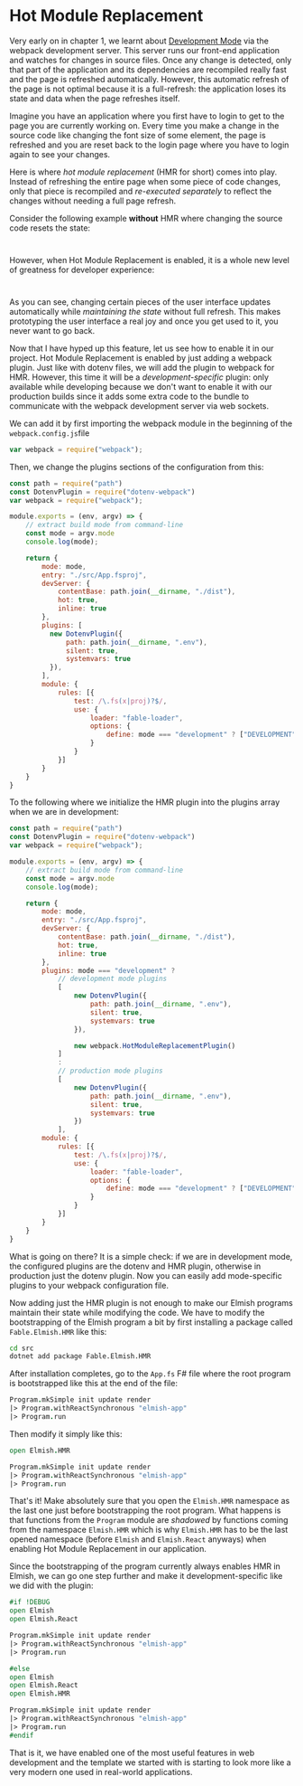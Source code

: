 # Hot Module Replacement

Very early on in chapter 1, we learnt about [Development Mode](../fable/development-mode) via the webpack development server. This server runs our front-end application and watches for changes in source files. Once any change is detected, only that part of the application and its dependencies are recompiled really fast and the page is refreshed automatically. However, this automatic refresh of the page is not optimal because it is a full-refresh: the application loses its state and data when the page refreshes itself.

Imagine you have an application where you first have to login to get to the page you are currently working on. Every time you make a change in the source code like changing the font size of some element, the page is refreshed and you are reset back to the login page where you have to login again to see your changes.

Here is where *hot module replacement* (HMR for short) comes into play. Instead of refreshing the entire page when some piece of code changes, only that piece is recompiled and *re-executed separately* to reflect the changes without needing a full page refresh.

Consider the following example **without** HMR where changing the source code resets the state:

<div style="margin-top: 40px; margin-bottom:40px; width:100%">
  <div style="margin: 0 auto; width:100%;">
    <resolved-image source="/images/dev-flow/without-hmr.gif" />
  </div>
</div>

However, when Hot Module Replacement is enabled, it is a whole new level of greatness for developer experience:

<div style="margin-top: 40px; margin-bottom:40px; width:100%">
  <div style="margin: 0 auto; width:100%;">
    <resolved-image source="/images/dev-flow/with-hmr.gif" />
  </div>
</div>

As you can see, changing certain pieces of the user interface updates automatically while *maintaining the state* without full refresh. This makes prototyping the user interface a real joy and once you get used to it, you never want to go back.

Now that I have hyped up this feature, let us see how to enable it in our project. Hot Module Replacement is enabled by just adding a webpack plugin. Just like with dotenv files, we will add the plugin to webpack for HMR. However, this time it will be a *development-specific* plugin: only available while developing because we don't want to enable it with our production builds since it adds some extra code to the bundle to communicate with the webpack development server via web sockets.

We can add it by first importing the webpack module in the beginning of the `webpack.config.js`file
```js
var webpack = require("webpack");
```
Then, we change the plugins sections of the configuration from this:
```js {highlight: ['18-24']}
const path = require("path")
const DotenvPlugin = require("dotenv-webpack")
var webpack = require("webpack");

module.exports = (env, argv) => {
    // extract build mode from command-line
    const mode = argv.mode
    console.log(mode);

    return {
        mode: mode,
        entry: "./src/App.fsproj",
        devServer: {
            contentBase: path.join(__dirname, "./dist"),
            hot: true,
            inline: true
        },
        plugins: [
          new DotenvPlugin({
              path: path.join(__dirname, ".env"),
              silent: true,
              systemvars: true
          }),
        ],
        module: {
            rules: [{
                test: /\.fs(x|proj)?$/,
                use: {
                    loader: "fable-loader",
                    options: {
                        define: mode === "development" ? ["DEVELOPMENT"] : []
                    }
                }
            }]
        }
    }
}
```
To the following where we initialize the HMR plugin into the plugins array when we are in development:
```js {highlight: ['18-37']}
const path = require("path")
const DotenvPlugin = require("dotenv-webpack")
var webpack = require("webpack");

module.exports = (env, argv) => {
    // extract build mode from command-line
    const mode = argv.mode
    console.log(mode);

    return {
        mode: mode,
        entry: "./src/App.fsproj",
        devServer: {
            contentBase: path.join(__dirname, "./dist"),
            hot: true,
            inline: true
        },
        plugins: mode === "development" ?
            // development mode plugins
            [
                new DotenvPlugin({
                    path: path.join(__dirname, ".env"),
                    silent: true,
                    systemvars: true
                }),

                new webpack.HotModuleReplacementPlugin()
            ]
            :
            // production mode plugins
            [
                new DotenvPlugin({
                    path: path.join(__dirname, ".env"),
                    silent: true,
                    systemvars: true
                })
            ],
        module: {
            rules: [{
                test: /\.fs(x|proj)?$/,
                use: {
                    loader: "fable-loader",
                    options: {
                        define: mode === "development" ? ["DEVELOPMENT"] : []
                    }
                }
            }]
        }
    }
}
```
What is going on there? It is a simple check: if we are in development mode, the configured plugins are the dotenv and HMR plugin, otherwise in production just the dotenv plugin. Now you can easily add mode-specific plugins to your webpack configuration file.

Now adding just the HMR plugin is not enough to make our Elmish programs maintain their state while modifying the code. We have to modify the bootstrapping of the Elmish program a bit by first installing a package called `Fable.Elmish.HMR` like this:
```bash
cd src
dotnet add package Fable.Elmish.HMR
```
After installation completes, go to the `App.fs` F# file where the root program is bootstrapped like this at the end of the file:
```fsharp
Program.mkSimple init update render
|> Program.withReactSynchronous "elmish-app"
|> Program.run
```
Then modify it simply like this:
```fsharp {highlight: [1]}
open Elmish.HMR

Program.mkSimple init update render
|> Program.withReactSynchronous "elmish-app"
|> Program.run
```
That's it! Make absolutely sure that you open the `Elmish.HMR` namespace as the last one just before bootstrapping the root program. What happens is that functions from the `Program` module are *shadowed* by functions coming from the namespace `Elmish.HMR` which is why `Elmish.HMR` has to be the last opened namespace (before `Elmish` and `Elmish.React` anyways) when enabling Hot Module Replacement in our application.

Since the bootstrapping of the program currently always enables HMR in Elmish, we can go one step further and make it development-specific like we did with the plugin:
```fsharp
#if !DEBUG
open Elmish
open Elmish.React

Program.mkSimple init update render
|> Program.withReactSynchronous "elmish-app"
|> Program.run

#else
open Elmish
open Elmish.React
open Elmish.HMR

Program.mkSimple init update render
|> Program.withReactSynchronous "elmish-app"
|> Program.run
#endif
```
That is it, we have enabled one of the most useful features in web development and the template we started with is starting to look more like a very modern one used in real-world applications.
